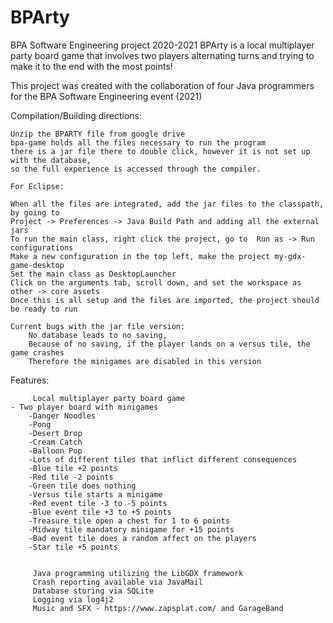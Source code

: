 # BPArty
BPA Software Engineering project 2020-2021
BPArty is a local multiplayer party board game that involves two players 
alternating turns and trying to make it to the end with the most points!

This project was created with the collaboration of four Java programmers
for the BPA Software Engineering event (2021)

Compilation/Building directions:
	
	Unzip the BPARTY file from google drive
	bpa-game holds all the files necessary to run the program
	there is a jar file there to double click, however it is not set up with the database, 
	so the full experience is accessed through the compiler.
	
	For Eclipse:

	When all the files are integrated, add the jar files to the classpath, by going to
	Project -> Preferences -> Java Build Path and adding all the external jars
	To run the main class, right click the project, go to  Run as -> Run configurations
	Make a new configuration in the top left, make the project my-gdx-game-desktop
	Set the main class as DesktopLauncher
	Click on the arguments tab, scroll down, and set the workspace as other -> core assets
	Once this is all setup and the files are imported, the project should be ready to run
	
	Current bugs with the jar file version:
		No database leads to no saving,
		Because of no saving, if the player lands on a versus tile, the game crashes
		Therefore the minigames are disabled in this version
 		
Features:
    
         Local multiplayer party board game
 	- Two player board with minigames
		-Danger Noodles
		-Pong
		-Desert Drop
		-Cream Catch
		-Balloon Pop
     	-Lots of different tiles that inflict different consequences
		-Blue tile +2 points
		-Red tile -2 points
		-Green tile does nothing
		-Versus tile starts a minigame
		-Red event tile -3 to -5 points
		-Blue event tile +3 to +5 points
		-Treasure tile open a chest for 1 to 6 points
		-Midway tile mandatory minigame for +15 points
		-Bad event tile does a random affect on the players
		-Star tile +5 points
         
	
         Java programming utilizing the LibGDX framework
         Crash reporting available via JavaMail
         Database storing via SQLite
         Logging via log4j2
         Music and SFX - https://www.zapsplat.com/ and GarageBand
